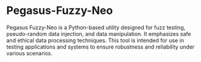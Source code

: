 # Pegasus-Fuzzy-Neo
Pegasus Fuzzy-Neo is a Python-based utility designed for fuzz testing, pseudo-random data injection, and data manipulation. It emphasizes safe and ethical data processing techniques. This tool is intended for use in testing applications and systems to ensure robustness and reliability under various scenarios.
